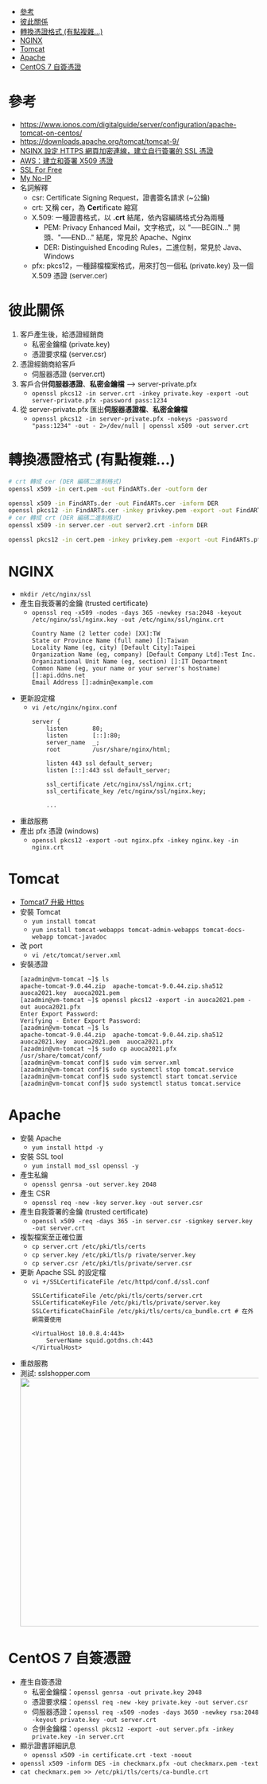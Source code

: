- [參考](#參考)
- [彼此關係](#彼此關係)
- [轉換憑證格式 (有點複雜...)](#轉換憑證格式-有點複雜)
- [NGINX](#nginx)
- [Tomcat](#tomcat)
- [Apache](#apache)
- [CentOS 7 自簽憑證](#centos-7-自簽憑證)

# 參考
- https://www.ionos.com/digitalguide/server/configuration/apache-tomcat-on-centos/
- https://downloads.apache.org/tomcat/tomcat-9/
- [NGINX 設定 HTTPS 網頁加密連線，建立自行簽署的 SSL 憑證](https://blog.gtwang.org/linux/nginx-create-and-install-ssl-certificate-on-ubuntu-linux/)
- [AWS：建立和簽署 X509 憑證](https://docs.aws.amazon.com/zh_tw/elasticbeanstalk/latest/dg/configuring-https-ssl.html)
- [SSL For Free](https://manage.sslforfree.com/dashboard)
- [My No-IP](https://my.noip.com/)
- 名詞解釋
    - csr: Certificate Signing Request，證書簽名請求 (~公鑰)
    - crt: 又稱 cer，為 **Cer**tificate 縮寫
    - X.509: 一種證書格式，以 **.crt** 結尾，依內容編碼格式分為兩種
        - PEM: Privacy Enhanced Mail，文字格式，以 "—–BEGIN..." 開頭、"—–END..." 結尾，常見於 Apache、Nginx
        - DER: Distinguished Encoding Rules，二進位制，常見於 Java、Windows
    - pfx: pkcs12，一種歸檔檔案格式，用來打包一個私 (private.key) 及一個 X.509 憑證 (server.cer)

# 彼此關係
1. 客戶產生後，給憑證經銷商
   - 私密金鑰檔 (private.key)
   - 憑證要求檔 (server.csr)
2. 憑證經銷商給客戶
   - 伺服器憑證 (server.crt)
3. 客戶合併**伺服器憑證**、**私密金鑰檔** --> server-private.pfx
   - `openssl pkcs12 -in server.crt -inkey private.key -export -out server-private.pfx -password pass:1234`
4. 從 server-private.pfx 匯出**伺服器憑證檔**、**私密金鑰檔**
   - `openssl pkcs12 -in server-private.pfx -nokeys -password "pass:1234" -out - 2>/dev/null | openssl x509 -out server.crt`

# 轉換憑證格式 (有點複雜...)
```bash
# crt 轉成 cer (DER 編碼二進制格式)
openssl x509 -in cert.pem -out FindARTs.der -outform der

openssl x509 -in FindARTs.der -out FindARTs.cer -inform DER
openssl pkcs12 -in FindARTs.cer -inkey privkey.pem -export -out FindARTs.pfx -password pass:1234
# cer 轉成 crt (DER 編碼二進制格式)
openssl x509 -in server.cer -out server2.crt -inform DER

openssl pkcs12 -in cert.pem -inkey privkey.pem -export -out FindARTs.pfx -password pass:1234
```

# NGINX
- `mkdir /etc/nginx/ssl`
- 產生自我簽署的金鑰 (trusted certificate)
    - `openssl req -x509 -nodes -days 365 -newkey rsa:2048 -keyout /etc/nginx/ssl/nginx.key -out /etc/nginx/ssl/nginx.crt`
        ```
        Country Name (2 letter code) [XX]:TW
        State or Province Name (full name) []:Taiwan
        Locality Name (eg, city) [Default City]:Taipei
        Organization Name (eg, company) [Default Company Ltd]:Test Inc.
        Organizational Unit Name (eg, section) []:IT Department
        Common Name (eg, your name or your server's hostname) []:api.ddns.net
        Email Address []:admin@example.com
        ```
- 更新設定檔
    - `vi /etc/nginx/nginx.conf`
        ```
        server {
            listen       80;
            listen       [::]:80;
            server_name  _;
            root         /usr/share/nginx/html;

            listen 443 ssl default_server;
            listen [::]:443 ssl default_server;

            ssl_certificate /etc/nginx/ssl/nginx.crt;
            ssl_certificate_key /etc/nginx/ssl/nginx.key;

            ...
        ```
- 重啟服務
- 產出 pfx 憑證 (windows)
    - `openssl pkcs12 -export -out nginx.pfx -inkey nginx.key -in nginx.crt`

# Tomcat
- [Tomcat7 升級 Https](https://medium.com/@eliu01011/tomcat7-%E5%8D%87%E7%B4%9A-https-with-lets-encrypt-29ea499730f9)
- 安裝 Tomcat
    - `yum install tomcat`
    - `yum install tomcat-webapps tomcat-admin-webapps tomcat-docs-webapp tomcat-javadoc`
- 改 port
    - `vi /etc/tomcat/server.xml`
- 安裝憑證
    ```
    [azadmin@vm-tomcat ~]$ ls
    apache-tomcat-9.0.44.zip  apache-tomcat-9.0.44.zip.sha512  auoca2021.key  auoca2021.pem
    [azadmin@vm-tomcat ~]$ openssl pkcs12 -export -in auoca2021.pem -out auoca2021.pfx
    Enter Export Password:
    Verifying - Enter Export Password:
    [azadmin@vm-tomcat ~]$ ls
    apache-tomcat-9.0.44.zip  apache-tomcat-9.0.44.zip.sha512  auoca2021.key  auoca2021.pem  auoca2021.pfx
    [azadmin@vm-tomcat ~]$ sudo cp auoca2021.pfx /usr/share/tomcat/conf/
    [azadmin@vm-tomcat conf]$ sudo vim server.xml
    [azadmin@vm-tomcat conf]$ sudo systemctl stop tomcat.service
    [azadmin@vm-tomcat conf]$ sudo systemctl start tomcat.service
    [azadmin@vm-tomcat conf]$ sudo systemctl status tomcat.service
    ```

# Apache
- 安裝 Apache
    - `yum install httpd -y`
- 安裝 SSL tool
    - `yum install mod_ssl openssl -y`
- 產生私鑰
    - `openssl genrsa -out server.key 2048`
- 產生 CSR
    - `openssl req -new -key server.key -out server.csr`
- 產生自我簽署的金鑰 (trusted certificate)
    - `openssl x509 -req -days 365 -in server.csr -signkey server.key -out server.crt`
- 複製檔案至正確位置
    - `cp server.crt /etc/pki/tls/certs`
    - `cp server.key /etc/pki/tls/p rivate/server.key`
    - `cp server.csr /etc/pki/tls/private/server.csr`
- 更新 Apache SSL 的設定檔
    - `vi +/SSLCertificateFile /etc/httpd/conf.d/ssl.conf`
        ```
        SSLCertificateFile /etc/pki/tls/certs/server.crt
        SSLCertificateKeyFile /etc/pki/tls/private/server.key
        SSLCertificateChainFile /etc/pki/tls/certs/ca_bundle.crt # 在外網需要使用

        <VirtualHost 10.0.8.4:443>
            ServerName squid.gotdns.ch:443
        </VirtualHost>
        ```
- 重啟服務
- 測試: sslshopper.com
    <br><img src="https://raw.githubusercontent.com/ShaqtinAFool/gitbook/master/img/security/ssl-result.png" width=500>

# CentOS 7 自簽憑證
- 產生自簽憑證
    - 私密金鑰檔：`openssl genrsa -out private.key 2048`
    - 憑證要求檔：`openssl req -new -key private.key -out server.csr`
    - 伺服器憑證：`openssl req -x509 -nodes -days 3650 -newkey rsa:2048 -keyout private.key -out server.crt`
    - 合併金鑰檔：`openssl pkcs12 -export -out server.pfx -inkey private.key -in server.crt`
- 顯示證書詳細訊息
    - `openssl x509 -in certificate.crt -text -noout`
- `openssl x509 -inform DES -in checkmarx.pfx -out checkmarx.pem -text`
- `cat checkmarx.pem >> /etc/pki/tls/certs/ca-bundle.crt`